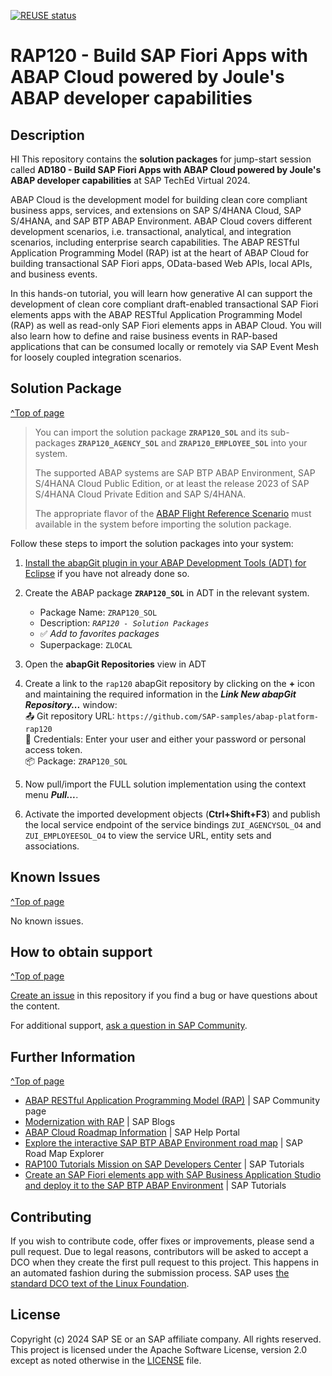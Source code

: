 [![REUSE status](https://api.reuse.software/badge/github.com/SAP-samples/abap-platform-rap120)](https://api.reuse.software/info/github.com/SAP-samples/abap-platform-rap120)

# RAP120 - Build SAP Fiori Apps with ABAP Cloud powered by Joule's ABAP developer capabilities

## Description
HI
This repository contains the **solution packages** for jump-start session called **AD180 - Build SAP Fiori Apps with ABAP Cloud powered by Joule's ABAP developer capabilities** at SAP TechEd Virtual 2024.

ABAP Cloud is the development model for building clean core compliant business apps, services, and extensions on SAP S/4HANA Cloud, SAP S/4HANA, and SAP BTP ABAP Environment. ABAP Cloud covers different development scenarios, i.e. transactional, analytical, and integration scenarios, including enterprise search capabilities. The ABAP RESTful Application Programming Model (RAP) ist at the heart of ABAP Cloud for building transactional SAP Fiori apps, OData-based Web APIs, local APIs, and business events.

In this hands-on tutorial, you will learn how generative AI can support the development of clean core compliant draft-enabled transactional SAP Fiori elements apps with the ABAP RESTful Application Programming Model (RAP) as well as read-only SAP Fiori elements apps in ABAP Cloud. You will also learn how to define and raise business events in RAP-based applications that can be consumed locally or remotely via SAP Event Mesh for loosely coupled integration scenarios. 


## Solution Package
[^Top of page](#)

> You can import the solution package **`ZRAP120_SOL`** and its sub-packages **`ZRAP120_AGENCY_SOL`** and **`ZRAP120_EMPLOYEE_SOL`** into your system. 
>
> The supported ABAP systems are SAP BTP ABAP Environment, SAP S/4HANA Cloud Public Edition, or at least the release 2023 of SAP S/4HANA Cloud Private Edition and SAP S/4HANA. 
> 
> The appropriate flavor of the [ABAP Flight Reference Scenario](https://github.com/SAP-samples/abap-platform-refscen-flight) must available in the system before importing the solution package.

Follow these steps to import the solution packages into your system:

1. [Install the abapGit plugin in your ABAP Development Tools (ADT) for Eclipse](https://developers.sap.com/tutorials/abap-install-abapgit-plugin.html) if you have not already done so.
2. Create the ABAP package **`ZRAP120_SOL`** in ADT in the relevant system.
      - Package Name: `ZRAP120_SOL`
      - Description: _`RAP120 - Solution Packages`_
      - ✅ _Add to favorites packages_
      - Superpackage: `ZLOCAL`
      
4. Open the **abapGit Repositories** view in ADT 
5. Create a link to the `rap120` abapGit repository by clicking on the **+** icon and maintaining the required information in the _**Link New abapGit Repository...**_ window:    
    📤 Git repository URL: `https://github.com/SAP-samples/abap-platform-rap120`  
    👤 Credentials: Enter your user and either your password or personal access token.   
    📦 Package: `ZRAP120_SOL`
6. Now pull/import the FULL solution implementation using the context menu _**Pull...**_.
7. Activate the imported development objects (**Ctrl+Shift+F3**) and publish the local service endpoint of the service bindings `ZUI_AGENCYSOL_O4` and `ZUI_EMPLOYEESOL_O4` to view the service URL, entity sets and associations.

<!--
### Create the required packages prior the import

**Main Package:**
- Package Name: **`ZRAP120_SOL`**
- Description: _**`RAP120 - Solution Packages`**_
- Superpackage: **`ZLOCAL`**

**Subpackage 01:**
- Package Name: **`ZRAP120_AGENCY_SOL`**
- Description: _**`RAP120 - Block A: Solution Package for the Agency App`**_
- Superpackage: **`ZRAP120_SOL`**

**Subpackage 02:** 
- Package Name: **`ZRAP120_EMPLOYEE_SOL`**
- Description: _**`RAP120 - Block B: Solution Package for the Employee App`**_
- Superpackage: **`ZRAP120_SOL`**

-->

## Known Issues
[^Top of page](#)

No known issues. 

## How to obtain support
[^Top of page](#)

[Create an issue](../../issues) in this repository if you find a bug or have questions about the content.
 
For additional support, [ask a question in SAP Community](https://answers.sap.com/questions/ask.html).

## Further Information
[^Top of page](#)

 - [ABAP RESTful Application Programming Model (RAP)](https://community.sap.com/topics/abap/rap) | SAP Community page   
 - [Modernization with RAP](https://blogs.sap.com/2021/10/18/modernization-with-rap/) | SAP Blogs
 - [ABAP Cloud Roadmap Information](https://help.sap.com/docs/abap-cross-product/roadmap-info/ui-services) | SAP Help Portal
 - [Explore the interactive SAP BTP ABAP Environment road map](https://roadmaps.sap.com/board?range=CURRENT-LAST&PRODUCT=6EAE8B28C5D91EDA9FF40F3CC2DBE0E6&PRODUCT=73555000100800001164) | SAP Road Map Explorer
 - [RAP100 Tutorials Mission on SAP Developers Center](https://developers.sap.com/mission.sap-fiori-abap-rap100.html) | SAP Tutorials
 - [Create an SAP Fiori elements app with SAP Business Application Studio and deploy it to the SAP BTP ABAP Environment](https://developers.sap.com/tutorials/abap-environment-deploy-fiori-elements-ui.html) | SAP Tutorials

## Contributing
If you wish to contribute code, offer fixes or improvements, please send a pull request. Due to legal reasons, contributors will be asked to accept a DCO when they create the first pull request to this project. This happens in an automated fashion during the submission process. SAP uses [the standard DCO text of the Linux Foundation](https://developercertificate.org/).

## License
Copyright (c) 2024 SAP SE or an SAP affiliate company. All rights reserved. This project is licensed under the Apache Software License, version 2.0 except as noted otherwise in the [LICENSE](LICENSE) file.
